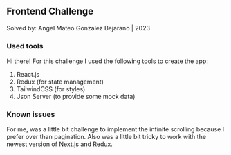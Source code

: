 ## Frontend Challenge
Solved by: Angel Mateo Gonzalez Bejarano | 2023

### Used tools
Hi there!
For this challenge I used the following tools to create the app:

1. React.js
2. Redux (for state management)
3. TailwindCSS (for styles)
4. Json Server (to provide some mock data)

### Known issues

For me, was a little bit challenge to implement the infinite scrolling because I prefer over than pagination.
Also was a little bit tricky to work with the newest version of Next.js and Redux.
